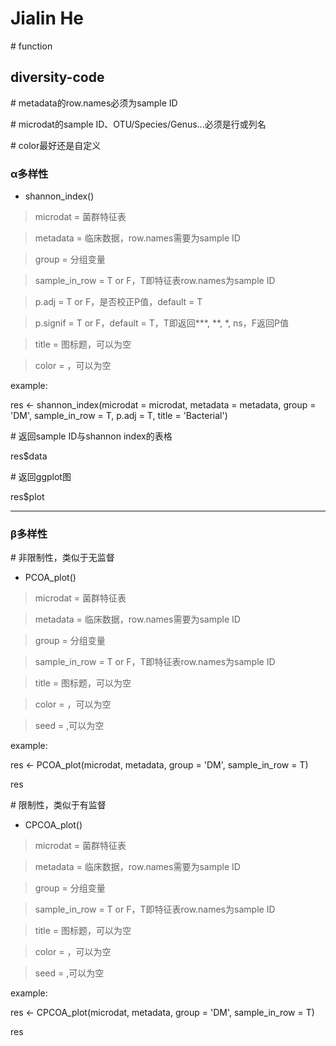 # Jialin He

\# function

## diversity-code

\# metadata的row.names必须为sample ID

\# microdat的sample ID、OTU/Species/Genus...必须是行或列名

\# color最好还是自定义

### α多样性

- shannon_index()

> microdat = 菌群特征表

> metadata = 临床数据，row.names需要为sample ID

> group = 分组变量

> sample_in_row = T or F，T即特征表row.names为sample ID

> p.adj = T or F，是否校正P值，default = T

> p.signif = T or F，default = T，T即返回***, **, *, ns，F返回P值

> title = 图标题，可以为空

> color = ，可以为空

example:

res <- shannon_index(microdat = microdat, metadata = metadata, group = 'DM', sample_in_row = T, p.adj = T, title = 'Bacterial')

\# 返回sample ID与shannon index的表格

res$data

\# 返回ggplot图

res$plot

----

### β多样性

\# 非限制性，类似于无监督

- PCOA_plot()

> microdat = 菌群特征表

> metadata = 临床数据，row.names需要为sample ID

> group = 分组变量

> sample_in_row = T or F，T即特征表row.names为sample ID

> title = 图标题，可以为空

> color = ，可以为空

> seed = ,可以为空



example:

res <- PCOA_plot(microdat, metadata, group = 'DM', sample_in_row = T)

res


\# 限制性，类似于有监督

- CPCOA_plot()

> microdat = 菌群特征表

> metadata = 临床数据，row.names需要为sample ID

> group = 分组变量

> sample_in_row = T or F，T即特征表row.names为sample ID

> title = 图标题，可以为空

> color = ，可以为空

> seed = ,可以为空



example:

res <- CPCOA_plot(microdat, metadata, group = 'DM', sample_in_row = T)

res


